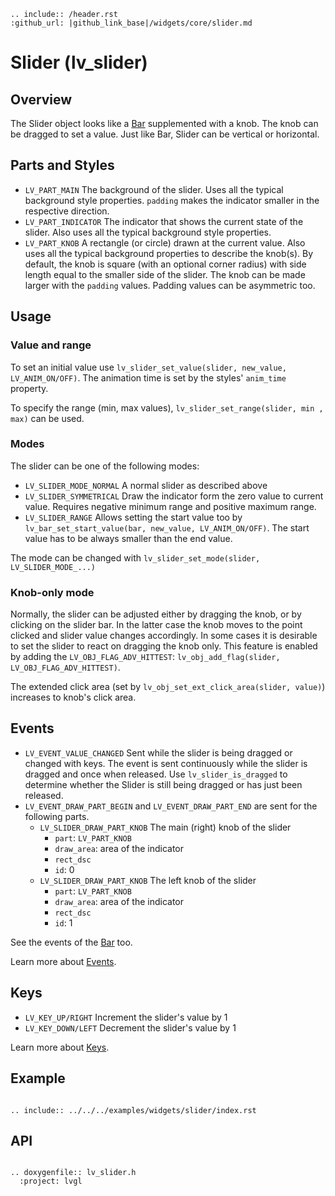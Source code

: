 ```eval_rst
.. include:: /header.rst 
:github_url: |github_link_base|/widgets/core/slider.md
```
# Slider (lv_slider)

## Overview

The Slider object looks like a [Bar](/widgets/core/bar) supplemented with a knob. The knob can be dragged to set a value. Just like Bar, Slider can be vertical or horizontal.


## Parts and Styles 
- `LV_PART_MAIN` The background of the slider. Uses all the typical background style properties. `padding` makes the indicator smaller in the respective direction.
- `LV_PART_INDICATOR` The indicator that shows the current state of the slider. Also uses all the typical background style properties.
- `LV_PART_KNOB` A rectangle (or circle) drawn at the current value. Also uses all the typical background properties to describe the knob(s). By default, the knob is square (with an optional corner radius) with side length equal to the smaller side of the slider. The knob can be made larger with the `padding` values. Padding values can be asymmetric too. 

## Usage

### Value and range
To set an initial value use `lv_slider_set_value(slider, new_value, LV_ANIM_ON/OFF)`.  The animation time is set by the styles' `anim_time` property.

To specify the range (min, max values), `lv_slider_set_range(slider, min , max)` can be used.

### Modes
The slider can be one of the following modes:
- `LV_SLIDER_MODE_NORMAL` A normal slider as described above
- `LV_SLIDER_SYMMETRICAL` Draw the indicator form the zero value to current value. Requires negative minimum range and positive maximum range.
- `LV_SLIDER_RANGE` Allows setting the start value too by `lv_bar_set_start_value(bar, new_value, LV_ANIM_ON/OFF)`. The start value has to be always smaller than the end value.

The mode can be changed with `lv_slider_set_mode(slider, LV_SLIDER_MODE_...)`

### Knob-only mode
Normally, the slider can be adjusted either by dragging the knob, or by clicking on the slider bar. 
In the latter case the knob moves to the point clicked and slider value changes accordingly. In some cases it is desirable to set the slider to react on dragging the knob only. This feature is enabled by adding the `LV_OBJ_FLAG_ADV_HITTEST`: `lv_obj_add_flag(slider, LV_OBJ_FLAG_ADV_HITTEST)`.

The extended click area (set by `lv_obj_set_ext_click_area(slider, value)`) increases to knob's click area.

## Events
- `LV_EVENT_VALUE_CHANGED` Sent while the slider is being dragged or changed with keys. 
The event is sent continuously while the slider is dragged and once when released. Use `lv_slider_is_dragged` to determine whether the Slider is still being dragged or has just been released.
- `LV_EVENT_DRAW_PART_BEGIN` and `LV_EVENT_DRAW_PART_END` are sent for the following parts. 
    - `LV_SLIDER_DRAW_PART_KNOB` The main (right) knob of the slider
        - `part`: `LV_PART_KNOB` 
        - `draw_area`: area of the indicator
        - `rect_dsc`
        - `id`: 0
    - `LV_SLIDER_DRAW_PART_KNOB`  The left knob of the slider
        - `part`: `LV_PART_KNOB` 
        - `draw_area`: area of the indicator
        - `rect_dsc`
        - `id`: 1

See the events of the [Bar](/widgets/core/bar) too.

Learn more about [Events](/overview/event).

## Keys
- `LV_KEY_UP/RIGHT` Increment the slider's value by 1
- `LV_KEY_DOWN/LEFT` Decrement the slider's value by 1

Learn more about [Keys](/overview/indev).

## Example

```eval_rst

.. include:: ../../../examples/widgets/slider/index.rst

```

## API 

```eval_rst

.. doxygenfile:: lv_slider.h
  :project: lvgl
        
```
